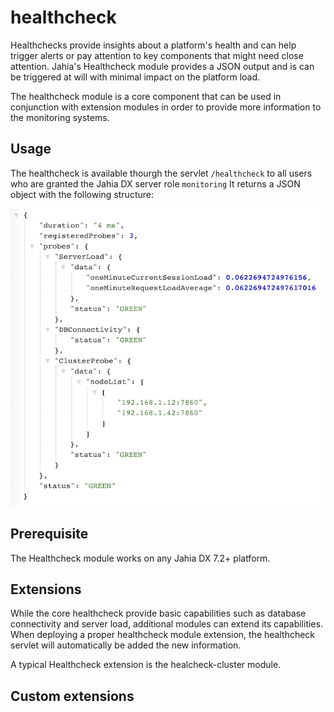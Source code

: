 # healthcheck

Healthchecks provide insights about a platform's health and can help trigger alerts or pay attention to key components that might need close attention. Jahia's Healthcheck module provides a JSON output and is can be triggered at will with minimal impact on the platform load.

The healthcheck module is a core component that can be used in conjunction with extension modules in order to provide more information to the monitoring systems.

## Usage

The healthcheck is available thourgh the servlet `/healthcheck` to all users who are granted the Jahia DX server role `monitoring`
It returns a JSON object with the following structure:

![Healthcheck output](./images/output.png)

## Prerequisite

The Healthcheck module works on any Jahia DX 7.2+ platform.

## Extensions

While the core healthcheck provide basic capabilities such as database connectivity and server load, additional modules can extend its capabilities. When deploying a proper healthcheck module extension, the healthcheck servlet will automatically be added the new information. 

A typical Healthcheck extension is the healcheck-cluster module.

## Custom extensions

